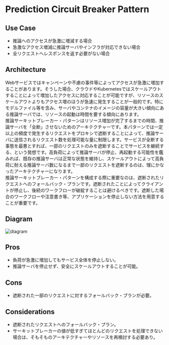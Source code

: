 # Prediction Circuit Breaker Pattern

## Use Case
- 推論へのアクセスが急激に増減する場合
- 急激なアクセス増減に推論サーバやインフラが対応できない場合
- 全リクエストへレスポンスを返す必要がない場合

## Architecture
Webサービスではキャンペーンや不慮の事件等によってアクセスが急激に増加することがあります。そうした場合、クラウドやKubernetesではスケールアウトすることによって増加したアクセスに対応することが可能ですが、リソースのスケールアウトよりもアクセス増のほうが急速に発生することが一般的です。特にモデルファイル等を含み、サーバやコンテナのイメージの容量が大きい傾向にある推論サーバでは、リソースの起動は時間を要する傾向にあります。<br>
推論サーキットブレーカー・パターンはリソース増加が完了するまでの時間、推論サーバを「全断」させないためのアーキテクチャーです。本パターンでは一定以上の頻度で発生するリクエストをプロキシで遮断することによって、推論サーバに送信されるリクエスト数を処理可能な量に制限します。サービスが全断する事態を最悪とすれば、一部のリクエストのみを遮断することでサービスを継続する、という発想です。高負荷によって推論サーバが停止、再起動する可能性を鑑みれば、既存の推論サーバは正常な状態を維持し、スケールアウトによって高負荷に耐える推論サーバ数になるまで一部のリクエストを遮断するのは、理にかなったアーキテクチャーになります。<br>
推論サーキットブレーカー・パターンを構成する際に重要なのは、遮断されたリクエストへのフォールバック・プランです。遮断されたことによってクライアントが停止し、後続のワークフローが破綻することは避けるべきです。遮断した場合のワークフローや注意書き等、アプリケーションを停止しない方法を用意することが重要です。

## Diagram
![diagram](diagram.png)

## Pros
- 負荷が急激に増加してもサービス全体を停止しない。
- 推論サーバを停止せず、安全にスケールアウトすることが可能。

## Cons
- 遮断された一部のリクエストに対するフォールバック・プランが必要。

## Considerations
- 遮断されたリクエストへのフォールバック・プラン。
- サーキットブレーカーの値が低すぎてほとんどのリクエストを処理できない場合は、そもそものアーキテクチャーやリソースを再検討する必要あり。

